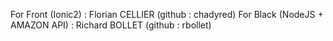 For Front (Ionic2) : Florian CELLIER (github : chadyred)
For Black (NodeJS + AMAZON API) : Richard BOLLET (github : rbollet)
